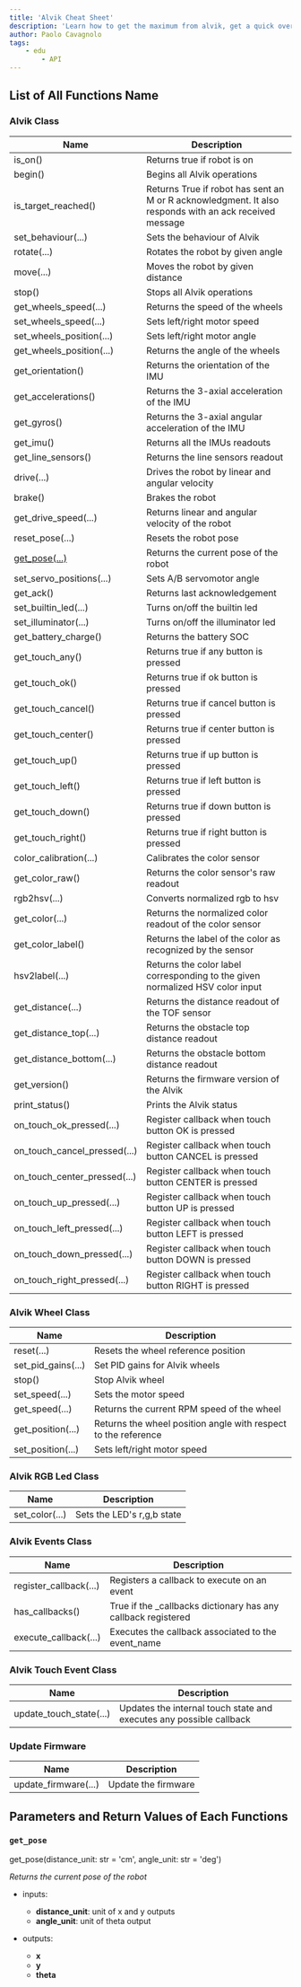 ```yaml
---
title: 'Alvik Cheat Sheet'
description: 'Learn how to get the maximum from alvik, get a quick overview of the micropython functions you can use while playing with Alvik.'
author: Paolo Cavagnolo
tags:
	- edu
        - API
---
```


## List of All Functions Name

### Alvik Class

| **Name**                     | **Description**                                                                                          |
|------------------------------|----------------------------------------------------------------------------------------------------------|
| is_on()                      | Returns true if robot is on                                                                              |
| begin()                      | Begins all Alvik operations                                                                              |
| is_target_reached()          | Returns True if robot has sent an M or R acknowledgment. It also responds with an ack received message |
| set_behaviour(...)           | Sets the behaviour of Alvik                                                                              |
| rotate(...)                  | Rotates the robot by given angle                                                                         |
| move(...)                    | Moves the robot by given distance                                                                        |
| stop()                       | Stops all Alvik operations                                                                               |
| get_wheels_speed(...)        | Returns the speed of the wheels                                                                          |
| set_wheels_speed(...)        | Sets left/right motor speed                                                                              |
| set_wheels_position(...)     | Sets left/right motor angle                                                                              |
| get_wheels_position(...)     | Returns the angle of the wheels                                                                          |
| get_orientation()            | Returns the orientation of the IMU                                                                       |
| get_accelerations()          | Returns the 3-axial acceleration of the IMU                                                              |
| get_gyros()                  | Returns the 3-axial angular acceleration of the IMU                                                      |
| get_imu()                    | Returns all the IMUs readouts                                                                            |
| get_line_sensors()           | Returns the line sensors readout                                                                         |
| drive(...)                   | Drives the robot by linear and angular velocity                                                          |
| brake()                      | Brakes the robot                                                                                         |
| get_drive_speed(...)         | Returns linear and angular velocity of the robot                                                         |
| reset_pose(...)              | Resets the robot pose                                                                                    |
| [get_pose(...)](#get_pose)                | Returns the current pose of the robot                                                                    |
| set_servo_positions(...)     | Sets A/B servomotor angle                                                                                |
| get_ack()                    | Returns last acknowledgement                                                                             |
| set_builtin_led(...)         | Turns on/off the builtin led                                                                             |
| set_illuminator(...)         | Turns on/off the illuminator led                                                                         |
| get_battery_charge()         | Returns the battery SOC                                                                                  |
| get_touch_any()              | Returns true if any button is pressed                                                                    |
| get_touch_ok()               | Returns true if ok button is pressed                                                                     |
| get_touch_cancel()           | Returns true if cancel button is pressed                                                                 |
| get_touch_center()           | Returns true if center button is pressed                                                                 |
| get_touch_up()               | Returns true if up button is pressed                                                                     |
| get_touch_left()             | Returns true if left button is pressed                                                                   |
| get_touch_down()             | Returns true if down button is pressed                                                                   |
| get_touch_right()            | Returns true if right button is pressed                                                                  |
| color_calibration(...)       | Calibrates the color sensor                                                                              |
| get_color_raw()              | Returns the color sensor's raw readout                                                                   |
| rgb2hsv(...)                 | Converts normalized rgb to hsv                                                                           |
| get_color(...)               | Returns the normalized color readout of the color sensor                                                 |
| get_color_label()            | Returns the label of the color as recognized by the sensor                                               |
| hsv2label(...)               | Returns the color label corresponding to the given normalized HSV color input                          |
| get_distance(...)            | Returns the distance readout of the TOF sensor                                                           |
| get_distance_top(...)        | Returns the obstacle top distance readout                                                                |
| get_distance_bottom(...)     | Returns the obstacle bottom distance readout                                                             |
| get_version()                | Returns the firmware version of the Alvik                                                                |
| print_status()               | Prints the Alvik status                                                                                  |
| on_touch_ok_pressed(...)     | Register callback when touch button OK is pressed                                                        |
| on_touch_cancel_pressed(...) | Register callback when touch button CANCEL is pressed                                                    |
| on_touch_center_pressed(...) | Register callback when touch button CENTER is pressed                                                    |
| on_touch_up_pressed(...)     | Register callback when touch button UP is pressed                                                        |
| on_touch_left_pressed(...)   | Register callback when touch button LEFT is pressed                                                      |
| on_touch_down_pressed(...)   | Register callback when touch button DOWN is pressed                                                      |
| on_touch_right_pressed(...)  | Register callback when touch button RIGHT is pressed                                                     |

### Alvik Wheel Class

| **Name**           | **Description**                                                |
|--------------------|----------------------------------------------------------------|
| reset(...)         | Resets the wheel reference position                            |
| set_pid_gains(...) | Set PID gains for Alvik wheels                                 |
| stop()             | Stop Alvik wheel                                               |
| set_speed(...)     | Sets the motor speed                                           |
| get_speed(...)     | Returns the current RPM speed of the wheel                     |
| get_position(...)  | Returns the wheel position angle with respect to the reference |
| set_position(...)  | Sets left/right motor speed                                    |

### Alvik RGB Led Class

| **Name**       | **Description**            |
|----------------|----------------------------|
| set_color(...) | Sets the LED's r,g,b state |

### Alvik Events Class

| **Name**               | **Description**                                               |
|------------------------|---------------------------------------------------------------|
| register_callback(...) | Registers a callback to execute on an event                   |
| has_callbacks()        | True if the _callbacks dictionary has any callback registered |
| execute_callback(...)  | Executes the callback associated to the event_name            |

### Alvik Touch Event Class

| **Name**                | **Description**                                                     |
|-------------------------|---------------------------------------------------------------------|
| update_touch_state(...) | Updates the internal touch state and executes any possible callback |

### Update Firmware

| **Name**             | **Description**     |
|----------------------|---------------------|
| update_firmware(...) | Update the firmware |


## Parameters and Return Values of Each Functions 

### `get_pose`

get_pose(distance_unit: str = 'cm', angle_unit: str = 'deg')           

_Returns the current pose of the robot_

 - inputs:
	- **distance_unit**: unit of x and y outputs
 	- **angle_unit**: unit of theta output

 - outputs:
	- **x**
	- **y**
	- **theta**
